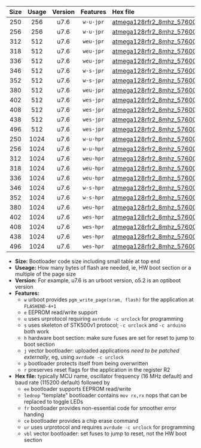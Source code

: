 |Size|Usage|Version|Features|Hex file|
|:-:|:-:|:-:|:-:|:--|
|250|256|u7.6|`w-u-jpr`|[atmega128rfr2_8mhz_57600bps_ur_vbl.hex](https://raw.githubusercontent.com/stefanrueger/urboot/main//atmega128rfr2_8mhz_57600bps_ur_vbl.hex)|
|256|256|u7.6|`w-u-jpr`|[atmega128rfr2_8mhz_57600bps_lednop_ur_vbl.hex](https://raw.githubusercontent.com/stefanrueger/urboot/main//atmega128rfr2_8mhz_57600bps_lednop_ur_vbl.hex)|
|312|512|u7.6|`weu-jpr`|[atmega128rfr2_8mhz_57600bps_ee_ur_vbl.hex](https://raw.githubusercontent.com/stefanrueger/urboot/main//atmega128rfr2_8mhz_57600bps_ee_ur_vbl.hex)|
|318|512|u7.6|`weu-jpr`|[atmega128rfr2_8mhz_57600bps_ee_lednop_ur_vbl.hex](https://raw.githubusercontent.com/stefanrueger/urboot/main//atmega128rfr2_8mhz_57600bps_ee_lednop_ur_vbl.hex)|
|336|512|u7.6|`weu-jpr`|[atmega128rfr2_8mhz_57600bps_ee_lednop_fr_ur_vbl.hex](https://raw.githubusercontent.com/stefanrueger/urboot/main//atmega128rfr2_8mhz_57600bps_ee_lednop_fr_ur_vbl.hex)|
|346|512|u7.6|`w-s-jpr`|[atmega128rfr2_8mhz_57600bps_vbl.hex](https://raw.githubusercontent.com/stefanrueger/urboot/main//atmega128rfr2_8mhz_57600bps_vbl.hex)|
|352|512|u7.6|`w-s-jpr`|[atmega128rfr2_8mhz_57600bps_lednop_vbl.hex](https://raw.githubusercontent.com/stefanrueger/urboot/main//atmega128rfr2_8mhz_57600bps_lednop_vbl.hex)|
|380|512|u7.6|`weu-jpr`|[atmega128rfr2_8mhz_57600bps_ee_lednop_fr_ce_ur_vbl.hex](https://raw.githubusercontent.com/stefanrueger/urboot/main//atmega128rfr2_8mhz_57600bps_ee_lednop_fr_ce_ur_vbl.hex)|
|402|512|u7.6|`wes-jpr`|[atmega128rfr2_8mhz_57600bps_ee_vbl.hex](https://raw.githubusercontent.com/stefanrueger/urboot/main//atmega128rfr2_8mhz_57600bps_ee_vbl.hex)|
|408|512|u7.6|`wes-jpr`|[atmega128rfr2_8mhz_57600bps_ee_lednop_vbl.hex](https://raw.githubusercontent.com/stefanrueger/urboot/main//atmega128rfr2_8mhz_57600bps_ee_lednop_vbl.hex)|
|438|512|u7.6|`wes-jpr`|[atmega128rfr2_8mhz_57600bps_ee_lednop_fr_vbl.hex](https://raw.githubusercontent.com/stefanrueger/urboot/main//atmega128rfr2_8mhz_57600bps_ee_lednop_fr_vbl.hex)|
|496|512|u7.6|`wes-jpr`|[atmega128rfr2_8mhz_57600bps_ee_lednop_fr_ce_vbl.hex](https://raw.githubusercontent.com/stefanrueger/urboot/main//atmega128rfr2_8mhz_57600bps_ee_lednop_fr_ce_vbl.hex)|
|250|1024|u7.6|`w-u-hpr`|[atmega128rfr2_8mhz_57600bps_ur.hex](https://raw.githubusercontent.com/stefanrueger/urboot/main//atmega128rfr2_8mhz_57600bps_ur.hex)|
|256|1024|u7.6|`w-u-hpr`|[atmega128rfr2_8mhz_57600bps_lednop_ur.hex](https://raw.githubusercontent.com/stefanrueger/urboot/main//atmega128rfr2_8mhz_57600bps_lednop_ur.hex)|
|312|1024|u7.6|`weu-hpr`|[atmega128rfr2_8mhz_57600bps_ee_ur.hex](https://raw.githubusercontent.com/stefanrueger/urboot/main//atmega128rfr2_8mhz_57600bps_ee_ur.hex)|
|318|1024|u7.6|`weu-hpr`|[atmega128rfr2_8mhz_57600bps_ee_lednop_ur.hex](https://raw.githubusercontent.com/stefanrueger/urboot/main//atmega128rfr2_8mhz_57600bps_ee_lednop_ur.hex)|
|336|1024|u7.6|`weu-hpr`|[atmega128rfr2_8mhz_57600bps_ee_lednop_fr_ur.hex](https://raw.githubusercontent.com/stefanrueger/urboot/main//atmega128rfr2_8mhz_57600bps_ee_lednop_fr_ur.hex)|
|346|1024|u7.6|`w-s-hpr`|[atmega128rfr2_8mhz_57600bps.hex](https://raw.githubusercontent.com/stefanrueger/urboot/main//atmega128rfr2_8mhz_57600bps.hex)|
|352|1024|u7.6|`w-s-hpr`|[atmega128rfr2_8mhz_57600bps_lednop.hex](https://raw.githubusercontent.com/stefanrueger/urboot/main//atmega128rfr2_8mhz_57600bps_lednop.hex)|
|380|1024|u7.6|`weu-hpr`|[atmega128rfr2_8mhz_57600bps_ee_lednop_fr_ce_ur.hex](https://raw.githubusercontent.com/stefanrueger/urboot/main//atmega128rfr2_8mhz_57600bps_ee_lednop_fr_ce_ur.hex)|
|402|1024|u7.6|`wes-hpr`|[atmega128rfr2_8mhz_57600bps_ee.hex](https://raw.githubusercontent.com/stefanrueger/urboot/main//atmega128rfr2_8mhz_57600bps_ee.hex)|
|408|1024|u7.6|`wes-hpr`|[atmega128rfr2_8mhz_57600bps_ee_lednop.hex](https://raw.githubusercontent.com/stefanrueger/urboot/main//atmega128rfr2_8mhz_57600bps_ee_lednop.hex)|
|438|1024|u7.6|`wes-hpr`|[atmega128rfr2_8mhz_57600bps_ee_lednop_fr.hex](https://raw.githubusercontent.com/stefanrueger/urboot/main//atmega128rfr2_8mhz_57600bps_ee_lednop_fr.hex)|
|496|1024|u7.6|`wes-hpr`|[atmega128rfr2_8mhz_57600bps_ee_lednop_fr_ce.hex](https://raw.githubusercontent.com/stefanrueger/urboot/main//atmega128rfr2_8mhz_57600bps_ee_lednop_fr_ce.hex)|

- **Size:** Bootloader code size including small table at top end
- **Useage:** How many bytes of flash are needed, ie, HW boot section or a multiple of the page size
- **Version:** For example, u7.6 is an urboot version, o5.2 is an optiboot version
- **Features:**
  + `w` urboot provides `pgm_write_page(sram, flash)` for the application at `FLASHEND-4+1`
  + `e` EEPROM read/write support
  + `u` uses urprotocol requiring `avrdude -c urclock` for programming
  + `s` uses skeleton of STK500v1 protocol; `-c urclock` and `-c arduino` both work
  + `h` hardware boot section: make sure fuses are set for reset to jump to boot section
  + `j` vector bootloader: uploaded applications *need to be patched externally*, eg, using `avrdude -c urclock`
  + `p` bootloader protects itself from being overwritten
  + `r` preserves reset flags for the application in the register R2
- **Hex file:** typically MCU name, oscillator frequency (16 MHz default) and baud rate (115200 default) followed by
  + `ee` bootloader supports EEPROM read/write
  + `lednop` "template" bootloader contains `mov rx,rx` nops that can be replaced to toggle LEDs
  + `fr` bootloader provides non-essential code for smoother error handing
  + `ce` bootloader provides a chip erase command
  + `ur` uses urprotocol and requires `avrdude -c urclock` for programming
  + `vbl` vector bootloader: set fuses to jump to reset, not the HW boot section
